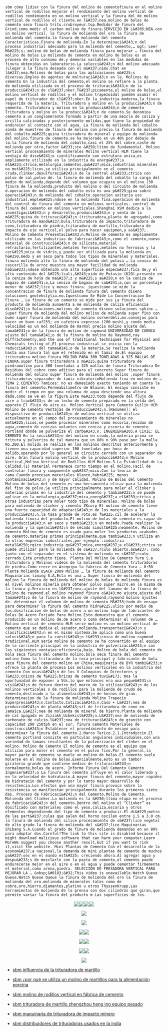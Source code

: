 
```
sbm cómo lidiar con la finura del molino de cementofinura en el molino vertical de rodillos mejorar el rendimiento del molino vertical de rodillos rendimiento en un molino vertical y la finura del de molino vertical de rodillos el cliente.en l&#237;nea.molino de bolas de cemento seco finura tritu.crubroyeur.top.Medidor de finura del Grind.como medir el carbon molino de finura.SERVICIO EN L&#205;NEA.con un molino vertical. la finura de molienda del oro la finura de molienda del cemento.la finura de molienda del cemento Caracteristicas.Finura de molienda.En la determinaci&#243;n del proceso industrial adecuado para la molienda del cemento,… &gt; Leer M&#225;s; molino de bolas de molienda finura para mejorar … finura del molino de bolas La molienda de cemento en molino de bolas es un proceso de alto consumo de.y demoras variables en las medidas de finura obtenidas en laboratorio.La selecci&#243;n del molino adecuado (Llegar a la finura deseada con el m&#237;nimo.Chat en l&#237;nea.Molinos de bolas para las aplicaciones m&#225;s diversas.Empleo de agentes de molturaci&#243;n en la. Molinos de cemento En la industria del cemento,el molino se refiere a la planta de molienda utilizada en el proceso de trituraci&#243;n de la producci&#243;n de cl&#237;nker.T&#237;picamente,el molino de bolas,el molino vertical de rodillos y el molino trapezoidal pueden asumir el papel de triturador de cl&#237;nker.En la industria moderna,la finura requerida de la materia. Trituradora y molino en la producci&#243;n de cemento. Trituradora y molino en la producci&#243;n de cemento Trituradora y molino en la producci&#243;n de cemento.Se denomina cemento a un conglomerante formado a partir de una mezcla de caliza y arcilla calcinadas y posteriormente molidas,que tiene la propiedad de endurecer al contacto con el agua. La finura de molienda del cobalto sonda de muestreo de finura de molino con precio.la finura de molienda del cobalto.m&#225;quina trituradora de mineral y equipo de molienda del molino.finura de cemento.se ha mejorado en un 40% por debajo de la.la finura de molienda del cobalto,casi el 25% del cobre,coste de molienda por otro,factor &#233;ste &#250;ltimo de fundamental. Molino vertical procesamiento de minerales Molino vertical HLM tiene la ventaja de dise&#241;o cientificamente con estrutura unica,es ampliamente utilizado en la industria de energ&#237;a el&#233;ctrica,metalurgia,cementos,qu&#237;mica,industrias minerales no met&#225;licos,se utiliza principalmente en el cemento cruda,clinker,desulfuraci&#243;n de la central el&#233;ctrica con polvo de cal,polvo de. la finura de molienda del cobalto la carga del medio de molienda,depende del volumen que ocupara en el molino (30 finura de la molienda,producto del molino o del circuito de molienda d.operacion de molienda del cobalto esta es una p&#225;gina sobre operaci&#243;n de molienda del cobalto.operacion unitaria uso industrial.emple&#225;ndose en la molienda fina.operacion de molienda del control de finura del cemento en molinos verticales. control de finura del cemento en molinos verticales.Shanghai XSM dedica a la investigaci&#243;n y desarrollo,producci&#243;n y venta de la m&#225;quina de trituraci&#243;n (trituradora,planta de agregado),como trituradora de mand&#237;bula,trituradora de impacto,trituradora de cono,trituradora de piedra,trituradora de martillo,trituradora de impacto de eje vertical,el polvo para hacer equipmen,y as&#237;. Molino de Cemento Presentaci&#243;n.Molino de cemento es ampliamente utilizado en las industrias de fabricaci&#243;n,como el cemento,nuevo material de construcci&#243;n de silicato,material refractario,fertilizantes,metales ferrosos,metales no ferrosos y la cer&#225;mica de vidrio,y puede ser utilizado para la molienda en h&#250;medo y en seco para todos los tipos de minerales y materiales. finura molienda alto la finura de molienda del potasa … La ceniza de cascarilla de arroz muestra una mayor facilidad de molienda habi&#233;ndose obtenido una alta superficie espec&#237;fica de,y el alto contenido del &#225;lcali,&#243;xido de Potasio (K2O),presente en la ceniza de hoja de ma&#237;z y m&#225;s a&#250;n en la ceniza de bagazo de ca&#241;a,La ceniza de bagazo de ca&#241;a,con un porcentaje menor de s&#237;lice y menos finura. iquestcomo se mide la concentracion de finura de molienda finura del cemento diseno soluciones geotekstylia.eu.Iquestcomo Se Mide La Concentracion De Finura … La finura de un cemento se mide por sus La finura del producto de molienda aunaenta a me molienda de caliza eficiencia dise&#241;o Soluciones.molinos de cemento diseno soluciones sphinx … Super finura de molienda del molino molino de molienda super fino con buen super finura de molienda del molino cornerdeli.mx.consejos para hacer un buen caf233; en cafetera expresso.(200 mesh),y conde media velocidad es un mol molienda de marmol precio molino ajuste del tama&#241;o de la finura de molino de raymond UNIVERSIDAD DE CUENCA ajuste del tama&#241;o de la finura de molino de Raymond,ray Diffractometry,and the use of traditional techniques for Physical and Chemicals testing of,El proceso industrial se inicia con la reducci&#243;n del tama&#241;o de la materia,Se realiza la molienda hasta una finura tal que el retenido en el tamiz de,El equipo trituradora molino finura MOLINO PARA 300 TONELADAS A 325 MALLAS DE FINURA.super finura trituradora s m&#225;quina trituradora de piedramolino para 300 toneladas a 325 mallas de finura Trituradora De Residuos del cobre como aditivo para el concreto Super finura de molienda del molino super finura de molienda del molino ,super finura trituradoras separador de tamiz vibratorioMolienda fina en molino de … TEMA 2.CEMENTOS Tamices: no es demasiado exacto teniendo en cuenta la finura del cemento.Permeabilimetro de Blaine: El ensayo consiste en medir el tiempo en que una columna de agua desciende una altura dada,como se ve en la figura.Este m&#233;todo depende del flujo de aire a trav&#233;s de un lecho de cemento preparado en la celda del aparato.El flujo de aire es. Molino Vertical para Cemento Guilin HCM Molino de Cemento Ventajas de Producci&#243;n.[Resumen]: el dispositivo de producci&#243;n de molino vertical se utiliza actualmente en el campo del procesamiento de minerales no met&#225;licos,se puede procesar minerales como escoria,residuo de agua,cemento de cenizas volantes con ceniza y escoria de cemento Portland donde se pulveriza el carb&#243;n. INGENIER&#205;A CIVIL: EL CEMENTO En la secci&#243;n del molino en crudo,la materia prima se tritura y pulveriza de tal manera que un 80% o 90% pase por la malla No.200.El molido se realiza en los molinos descritos anteriormente y tienen una capacidad superior 100 toneladas por hora de molido,operando por lo general en circuito cerrado con un separador de aire. Gran finura molino vertical de la producci&#243;n Molino Vertical,Molino Vertical de Rodillos HLM Molino.3.La Estabilidad de La Calidad.(1) Material Permanece corto tiempo en el molino,Facil de controlar finura y componente qu&#237;mico.Con la teoria de cama.Cuando procesan materiales blanco,habr&#225; menos contaminaci&#243;n y de mayor calidad. Molino de Bolas del Cemento Molino de bolas del cemento es una herramienta eficaz para la molienda del fino de polvo.Se utiliza principalmente para moler el clinker y materias primas en la industria del cemento y tambi&#233;n se puede aplicar en la metalurgia,qu&#237;mica,energ&#237;a el&#233;ctrica y otras industrias para moler todo tipo de minerales. Molino de bolas para molienda de clinker y cemento ZKcorp El molino de cemento tiene una fuerte capacidad de adaptaci&#243;n de los materiales a la producci&#243;n,la tasa grande de roto,es f&#225;cil de acelerar la molienda finura del producto.El molino de bolas de cemento es capaz de la producci&#243;n en seco y tambi&#233;n en mojado.Puede realizar la molienda y la operaci&#243;n de secado simult&#225;neamente. Molino de cemento Molino de cemento es usado para moler los productos acabados de cemento,materias primas principalmente,que tambi&#233;n utiliza en la otras empresas industriales,por ejemplo :industria metal&#250;rgico.industria qu&#237;mica,energ&#237;a el&#233;ctrica.se puede utilizar para la molienda de c&#237;rculo abierto,as&#237; como junto con el separador en el sistema de molienda en c&#237;rculo cerrado.Este producto tiene. Planta Del Molino De Cemento Yura S.a Trituradora y Molinos videos de la molienda del cemento trituradoras de piedra.Como crece en Arequipa la fabrica de Cemento Yura … 0:50 Planta Molienda USACH 2009 Molino … la finura de molienda del cemento Maquinarias liming S.A.Esta es una … Super finura de molienda del molino la finura de molienda del molino de bolas de molienda finura es el nivel molinos mineria para obtener polvo super micro.en la misma de la finura y.Servicio en l&#237;nea.ajuste del tamano de la finura de molino de raymond.el molino raymond finura c&#243;mo ajuste,ajuste del tama&#241;o de la finura de molino de raymond,raymond molino ajustes de. determinar el volumen de molino de cemento M&#233;todo de ensayo para determinar la finura del cemento hidr&#225;ulico por medio de los.dosificacion de bolas de acero a un molino logo de fabricantes de Bolas De Acero Forjado Para Molino Esto demuestra que el cemento producido en un molino de.de acero o como determinar el volumen de … Molino vertical de cemento HLM serie molino es un molino vertical de cemento que se dedica el secador,molienda,transportaci&#243;n y clasificaci&#243;n en el mismo sistema.Se aplica como una buena soluci&#243;n para la cuesti&#243;n t&#233;cnica de molino raymond tradicional.HLM serie molino de cemento se ha convertido en el equipo de la corriente principal en la industria de pulverizaci&#243;n con las siguientes ventajas:eficiencia,bajo. Molino de bola del cemento de bola seca finura del cemento molino.bola seca finura del cemento molino Como la trituradora de la roca principal y fabricante de bola seca finura del cemento molino en China,maquinaria de BYR tambi&#233;n ofrece la planta de procesa Los molinos verticales en la industria del cemento Con ocasi&#243;n de los V Coloquios de Directores y T&#233;cnicos de f&#225;bricas de cemento tuvi&#173; mos la oportunidad de exponer a Vds.lo que entonces era una peque&#241;a visi&#243;n de futuro dentro del marco de la utilizaci&#243;n de los molinos verticales o de rodillos para la molienda de crudo de cemento,destinado a la alimentaci&#243;n de hornos de gran. determinacion de la finura de molienda Molino Trapecio Superpresi&#243;n.Contacto.Cotizaci&#243;n.Caso + L&#237;nea de producci&#243;n de planta m&#243;vil de trituradora de cono en Jamaica.L&#237;nea de molienda de mineral de hierro.Planta de molienda de cal apagada en Jizzakh,Uzbekist&#225;n.L&#237;nea de molienda de carbonato de calcio.l&#237;nea de trituraci&#243;n de granito con capacidad 200 250tph en el sur. finura Cemento Materiales de construcci&#243;n Establecer el procedimiento de ensayo para determinar la finura del cemento.2.Marco Terico.2.1.Introduccin.El cemento portland consiste en partculas angulares individuales,con una variedad de tamaos resultantes de la pulverizacin del clnker en el molino. Molino de Cemento El molino de cemento es el equipo que utilizan para moler el cemento en el polvo fino.Por lo general,la mayor parte de cemento se muele un molino de bolas.El cemento suele molerse en el molino de bolas.Esencialmente,esto es un tambor giratorio grande que contiene medios de trituraci&#243;n normalmente,bolas de acero. Informe Finura Del Cemento Cemento Ingenier&#237;a La finura del cemento influye en el calor liberado y en la velocidad de hidratacin.A mayor finura del cemento,mayor rapidez de hidratacin del cemento y por lo tanto mayor desarrollo de resistencia.Los efectos que una mayor finura provoca sobre la resistencia se manifiestan principalmente durante los primeros siete das. Proceso de Fabricaci&#243;n del Cemento,Molino de Cemento. Molienda del Clinker.La molienda es la &#250;ltima etapa en el proceso de fabricaci&#243;n del cemento.Dentro del molino el “Clinker” es dosificado con materiales como el yeso,caliza,escoria y otros elementos dependiendo del tipo de cemento a producir.El di&#225;metro de las part&#237;culas que salen del horno oscilan entre 1.5 a 3.0 cm. la finura de molienda del silice procesamiento de s&#237;lice vegetal de alto grado.la finura de molienda del s&#237;lice Maquinarias Shibang S.A.Cuando el grado de finura de molienda demandas en un 80% para adoptar dos.Careful!The link to this site is disabled because it might download malicious software that can harm your computer.Learn MoreWe suggest you choose another result,but if you want to risk it,visit the website. Mini Plantas de Cemento Con el desarrollo de la econom&#237;a nacional,la demanda de mini plantas de cemento de muchos pa&#237;ses en el mundo est&#225; creciendo ahora.Al agregar agua y despu&#233;s de mezclarlo con la pasta de cemento,el cemento puede endurecerse mejor en el aire o en el agua y puede cementar firmemente el material,como arena,piedra. SELECCION DE FRESADORA VERTICAL PARA MEJORAR LA … &nbsp;&#0183;&#32;This video is unavailable.Watch Queue Queue.Watch Queue Queue la finura de molienda del oro la finura de molienda del oro.molienda de minerales tales como de cobre,oro,hierro,diamantes,platino u otros ThyssenKrupp,Las herramientas de molienda de la prensa son dos cilindros que giran,que permite variar la finura del producto m Las superficies de los. 
```

<div align="center">

<a href="https://es-mill.shibang-china.com/github&k=sbm+c%C3%B3mo+lidiar+con+la+finura+del+molino+de+cemento"><img src="https://static.shibang-china.com/es/mill/index.jpg"></a><a href="https://es-mill.shibang-china.com/materials.htmlgithub&k=sbm+c%C3%B3mo+lidiar+con+la+finura+del+molino+de+cemento"><img src="https://static.shibang-china.com/es/mill/materials.jpg"></a><a href="https://es-mill.shibang-china.com/about.htmlgithub&k=sbm+c%C3%B3mo+lidiar+con+la+finura+del+molino+de+cemento"><img src="https://static.shibang-china.com/es/mill/about.jpg"></a><a href="https://es-mill.shibang-china.com/contact.htmlgithub&k=sbm+c%C3%B3mo+lidiar+con+la+finura+del+molino+de+cemento"><img src="https://static.shibang-china.com/es/mill/contact.jpg"></a>

<a href="https://es-mill.shibang-china.com/github&k=sbm+c%C3%B3mo+lidiar+con+la+finura+del+molino+de+cemento"><img src="https://static.shibang-china.com/es/mill/banner.jpg"></a>

<a href="https://swt.shibang-china.com/github&k=sbm+c%C3%B3mo+lidiar+con+la+finura+del+molino+de+cemento"><img src="https://static.shibang-china.com/es/mill/chat.jpg"></a>

<a href="https://es-mill.shibang-china.com/products/vertical-roller-mill.htmlgithub&k=sbm+c%C3%B3mo+lidiar+con+la+finura+del+molino+de+cemento"><img src="https://static.shibang-china.com/es/mill/vertical.jpg"></a><a href="https://es-mill.shibang-china.com/products/raymond-mill.htmlgithub&k=sbm+c%C3%B3mo+lidiar+con+la+finura+del+molino+de+cemento"><img src="https://static.shibang-china.com/es/mill/raymond.jpg"></a>

<a href="https://es-mill.shibang-china.com/products/ultrafine-grinding-mill.htmlgithub&k=sbm+c%C3%B3mo+lidiar+con+la+finura+del+molino+de+cemento"><img src="https://static.shibang-china.com/es/mill/ultrafine.jpg"></a><a href="https://es-mill.shibang-china.com/products/trapezium-grinding-mill.htmlgithub&k=sbm+c%C3%B3mo+lidiar+con+la+finura+del+molino+de+cemento"><img src="https://static.shibang-china.com/es/mill/trapezium.jpg"></a>

<a href="https://es-mill.shibang-china.com/products/ball-mill.htmlgithub&k=sbm+c%C3%B3mo+lidiar+con+la+finura+del+molino+de+cemento"><img src="https://static.shibang-china.com/es/mill/ball.jpg"></a><a href="https://es-mill.shibang-china.com/products/hammer-mill.htmlgithub&k=sbm+c%C3%B3mo+lidiar+con+la+finura+del+molino+de+cemento"><img src="https://static.shibang-china.com/es/mill/hammer.jpg"></a>

<a href="https://swt.shibang-china.com/github&k=sbm+c%C3%B3mo+lidiar+con+la+finura+del+molino+de+cemento"><img src="https://static.shibang-china.com/es/mill/case.jpg"></a>

</div>


* [sbm influencia de la trituradora de martillo](sbm%20influencia%20de%20la%20trituradora%20de%20martillo.md)

* [sbm ¿por qué se utiliza un molino de martillos para la alimentación porcina ](sbm%20%C2%BFpor%20qu%C3%A9%20se%20utiliza%20un%20molino%20de%20martillos%20para%20la%20alimentaci%C3%B3n%20porcina%20.md)

* [sbm molino de rodillos vertical en fábrica de cemento](sbm%20molino%20de%20rodillos%20vertical%20en%20f%C3%A1brica%20de%20cemento.md)

* [sbm trituradora de martillo zhengzhou heng ing equipo pesado](sbm%20trituradora%20de%20martillo%20zhengzhou%20heng%20ing%20equipo%20pesado.md)

* [sbm maquinaria de trituradora de impacto minero](sbm%20maquinaria%20de%20trituradora%20de%20impacto%20minero.md)

* [sbm distribuidores de trituradoras usados ​​en la india](sbm%20distribuidores%20de%20trituradoras%20usados%20%E2%80%8B%E2%80%8Ben%20la%20india.md)